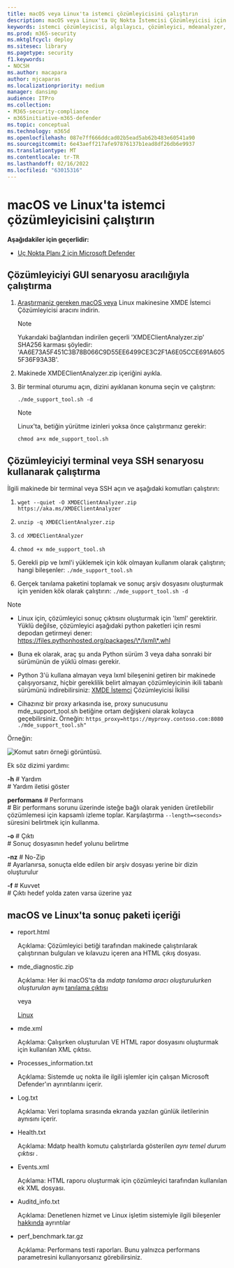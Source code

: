 ```yaml
---
title: macOS veya Linux'ta istemci çözümleyicisini çalıştırın
description: macOS veya Linux'ta Uç Nokta İstemcisi Çözümleyicisi için Microsoft Defender'ı çalıştırmayı öğrenin
keywords: istemci çözümleyicisi, algılayıcı, çözümleyici, mdeanalyzer, macos, linux, mdeanalyzer sorunlarını giderme
ms.prod: m365-security
ms.mktglfcycl: deploy
ms.sitesec: library
ms.pagetype: security
f1.keywords:
- NOCSH
ms.author: macapara
author: mjcaparas
ms.localizationpriority: medium
manager: dansimp
audience: ITPro
ms.collection:
- M365-security-compliance
- m365initiative-m365-defender
ms.topic: conceptual
ms.technology: m365d
ms.openlocfilehash: 087e7ff666ddcad02b5ead5ab62b483e60541a90
ms.sourcegitcommit: 6e43aeff217afe97876137b1ead8df26db6e9937
ms.translationtype: MT
ms.contentlocale: tr-TR
ms.lasthandoff: 02/16/2022
ms.locfileid: "63015316"
---
```

# <a name="run-the-client-analyzer-on-macos-and-linux"></a>macOS ve Linux'ta istemci çözümleyicisini çalıştırın


**Aşağıdakiler için geçerlidir:**
- [Uç Nokta Planı 2 için Microsoft Defender](https://go.microsoft.com/fwlink/p/?linkid=2154037)

## <a name="running-the-analyzer-through-gui-scenario"></a>Çözümleyiciyi GUI senaryosu aracılığıyla çalıştırma

1. [Araştırmaniz gereken macOS veya](https://aka.ms/XMDEClientAnalyzer) Linux makinesine XMDE İstemci Çözümleyicisi aracını indirin.

   > [!NOTE]
   > Yukarıdaki bağlantıdan indirilen geçerli 'XMDEClientAnalyzer.zip' SHA256 karması şöyledir: 'AA6E73A5F451C3B78B066C9D55EE6499CE3C2F1A6E05CCE691A6055F36F93A3B'.

2. Makinede XMDEClientAnalyzer.zip içeriğini ayıkla.

3. Bir terminal oturumu açın, dizini ayıklanan konuma seçin ve çalıştırın:

   `./mde_support_tool.sh -d`

   > [!NOTE]
   > Linux'ta, betiğin yürütme izinleri yoksa önce çalıştırmanız gerekir:
   >
   > `chmod a+x mde_support_tool.sh`

## <a name="running-the-analyzer-using-a-terminal-or-ssh-scenario"></a>Çözümleyiciyi terminal veya SSH senaryosu kullanarak çalıştırma

İlgili makinede bir terminal veya SSH açın ve aşağıdaki komutları çalıştırın:

1. `wget --quiet -O XMDEClientAnalyzer.zip https://aka.ms/XMDEClientAnalyzer`

2. `unzip -q XMDEClientAnalyzer.zip`

3. `cd XMDEClientAnalyzer`

4. `chmod +x mde_support_tool.sh`

3. Gerekli pip ve lxml'i yüklemek için kök olmayan kullanım olarak çalıştırın; hangi bileşenler: `./mde_support_tool.sh`

4. Gerçek tanılama paketini toplamak ve sonuç arşiv dosyasını oluşturmak için yeniden kök olarak çalıştırın: `./mde_support_tool.sh -d`

> [!NOTE]
> - Linux için, çözümleyici sonuç çıktısını oluşturmak için 'lxml' gerektirir. Yüklü değilse, çözümleyici aşağıdaki python paketleri için resmi depodan getirmeyi dener: <https://files.pythonhosted.org/packages/\*/lxml\*.whl>
> 
> - Buna ek olarak, araç şu anda Python sürüm 3 veya daha sonraki bir sürümünün de yüklü olması gerekir.
>
> - Python 3'ü kullana almayan veya lxml bileşenini getiren bir makinede çalışıyorsanız, hiçbir gereklilik belirt almayan çözümleyicinin ikili tabanlı sürümünü indirebilirsiniz: [XMDE İstemci](https://aka.ms/XMDEClientAnalyzerBinary) Çözümleyicisi İkilisi
>
> - Cihazınız bir proxy arkasında ise, proxy sunucusunu mde_support_tool.sh betiğine ortam değişkeni olarak kolayca geçebilirsiniz. Örneğin: `https_proxy=https://myproxy.contoso.com:8080 ./mde_support_tool.sh"`

Örneğin:

![Komut satırı örneği görüntüsü.](images/4ca188f6c457e335abe3c9ad3eddda26.png)

Ek söz dizimi yardımı:

**-h** \# Yardım<br>
\# Yardım iletisi göster

**performans** \# Performans<br>
\# Bir performans sorunu üzerinde isteğe bağlı olarak yeniden üretilebilir çözümlemesi için kapsamlı izleme toplar. Karşılaştırma `--length=<seconds>` süresini belirtmek için kullanma.

**-o** \# Çıktı<br>
\# Sonuç dosyasının hedef yolunu belirtme

**-nz** \# No-Zip<br>
\# Ayarlanırsa, sonuçta elde edilen bir arşiv dosyası yerine bir dizin oluşturulur

**-f** \# Kuvvet<br>
\# Çıktı hedef yolda zaten varsa üzerine yaz

## <a name="result-package-contents-on-macos-and-linux"></a>macOS ve Linux'ta sonuç paketi içeriği

- report.html

  Açıklama: Çözümleyici betiği tarafından makinede çalıştırılarak  çalıştırınan bulguları ve kılavuzu içeren ana HTML çıkış dosyası.

- mde_diagnostic.zip

  Açıklama: Her iki macOS'ta da *mdatp tanılama aracı oluşturulurken oluşturulan* aynı [tanılama çıktısı](/windows/security/threat-protection/microsoft-defender-atp/mac-resources#collecting-diagnostic-information)

  veya

  [Linux](/windows/security/threat-protection/microsoft-defender-atp/linux-resources#collect-diagnostic-information)

- mde.xml

  Açıklama: Çalışırken oluşturulan VE HTML rapor dosyasını oluşturmak için kullanılan XML çıktısı.

- Processes_information.txt

  Açıklama: Sistemde uç nokta ile ilgili işlemler için çalışan Microsoft Defender'ın ayrıntılarını içerir.

- Log.txt

  Açıklama: Veri toplama sırasında ekranda yazılan günlük iletilerinin aynısını içerir.

- Health.txt

  Açıklama: Mdatp health komutu çalıştırlarda gösterilen *aynı temel durum çıktısı* .

- Events.xml

  Açıklama: HTML raporu oluşturmak için çözümleyici tarafından kullanılan ek XML dosyası.

- Auditd_info.txt

  Açıklama: Denetlenen hizmet ve Linux işletim sistemiyle ilgili bileşenler [hakkında](/windows/security/threat-protection/microsoft-defender-atp/linux-support-events) ayrıntılar

- perf_benchmark.tar.gz

  Açıklama: Performans testi raporları. Bunu yalnızca performans parametresini kullanıyorsanız görebilirsiniz.
